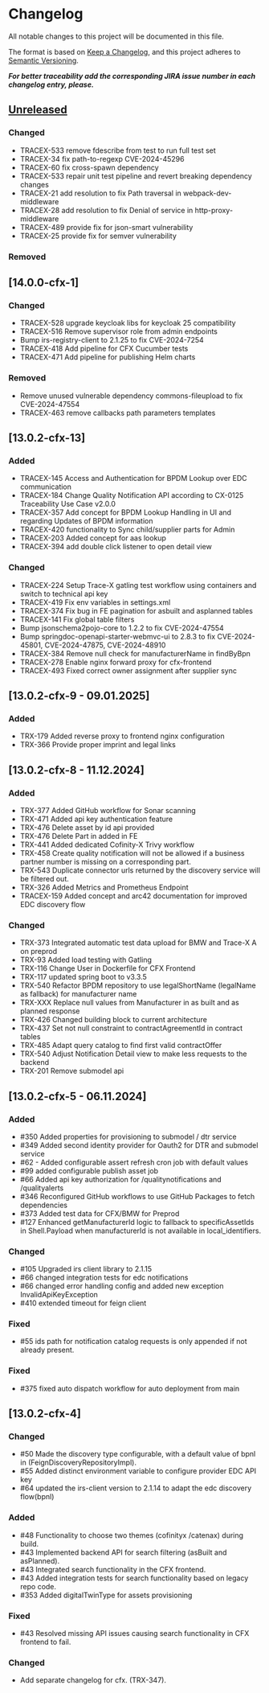 # Changelog

All notable changes to this project will be documented in this file.

The format is based on [Keep a Changelog](https://keepachangelog.com/en/1.0.0/), and this project adheres
to [Semantic Versioning](https://semver.org/spec/v2.0.0.html).

_**For better traceability add the corresponding JIRA issue number in each changelog entry, please.**_

## [Unreleased]

### Changed
 - TRACEX-533 remove fdescribe from test to run full test set
 - TRACEX-34 fix path-to-regexp CVE-2024-45296
 - TRACEX-60 fix cross-spawn dependency
 - TRACEX-533 repair unit test pipeline and revert breaking dependency changes
 - TRACEX-21 add resolution to fix Path traversal in webpack-dev-middleware
 - TRACEX-28 add resolution to fix Denial of service in http-proxy-middleware
 - TRACEX-489 provide fix for json-smart vulnerability
 - TRACEX-25 provide fix for semver vulnerability



### Removed

## [14.0.0-cfx-1]

### Changed

- TRACEX-528 upgrade keycloak libs for keycloak 25 compatibility
- TRACEX-516 Remove supervisor role from admin endpoints
- Bump irs-registry-client to 2.1.25 to fix CVE-2024-7254
- TRACEX-418 Add pipeline for CFX Cucumber tests
- TRACEX-471 Add pipeline for publishing Helm charts

### Removed

- Remove unused vulnerable dependency commons-fileupload to fix CVE-2024-47554
- TRACEX-463 remove callbacks path parameters templates

## [13.0.2-cfx-13]

### Added

- TRACEX-145 Access and Authentication for BPDM Lookup over EDC communication
- TRACEX-184 Change Quality Notification API according to CX-0125 Traceability Use Case v2.0.0
- TRACEX-357 Add concept for BPDM Lookup Handling in UI and regarding Updates of BPDM information
- TRACEX-420 functionality to Sync child/supplier parts for Admin
- TRACEX-203 Added concept for aas lookup
- TRACEX-394 add double click listener to open detail view

### Changed

- TRACEX-224 Setup Trace-X gatling test workflow using containers and switch to technical api key
- TRACEX-419 Fix env variables in settings.xml
- TRACEX-374 Fix bug in FE pagination for asbuilt and asplanned tables
- TRACEX-141 Fix global table filters
- Bump jsonschema2pojo-core to 1.2.2 to fix CVE-2024-47554
- Bump springdoc-openapi-starter-webmvc-ui to 2.8.3 to fix CVE-2024-45801, CVE-2024-47875, CVE-2024-48910
- TRACEX-384  Remove null check for manufacturerName in findByBpn
- TRACEX-278 Enable nginx forward proxy for cfx-frontend
- TRACEX-493 Fixed correct owner assignment after supplier sync

## [13.0.2-cfx-9 - 09.01.2025]

### Added

- TRX-179 Added reverse proxy to frontend nginx configuration
- TRX-366 Provide proper imprint and legal links

## [13.0.2-cfx-8 - 11.12.2024]

### Added
- TRX-377 Added GitHub workflow for Sonar scanning
- TRX-471 Added api key authentication feature
- TRX-476 Delete asset by id api provided
- TRX-476 Delete Part in added in FE
- TRX-441 Added dedicated Cofinity-X Trivy workflow
- TRX-458 Create quality notification will not be allowed if a business partner number is missing on a corresponding part.
- TRX-543 Duplicate connector urls returned by the discovery service will be filtered out.
- TRX-326 Added Metrics and Prometheus Endpoint
- TRACEX-159 Added concept and arc42 documentation for improved EDC discovery flow

### Changed
- TRX-373 Integrated automatic test data upload for BMW and Trace-X A on preprod
- TRX-93 Added load testing with Gatling
- TRX-116 Change User in Dockerfile for CFX Frontend
- TRX-117 updated spring boot to v3.3.5
- TRX-540 Refactor BPDM repository to use legalShortName (legalName as fallback) for manufacturer name
- TRX-XXX Replace null values from Manufacturer in as built and as planned response
- TRX-426 Changed building block to current architecture
- TRX-437 Set not null constraint to contractAgreementId in contract tables
- TRX-485 Adapt query catalog to find first valid contractOffer
- TRX-540 Adjust Notification Detail view to make less requests to the backend
- TRX-201 Remove submodel api

## [13.0.2-cfx-5 - 06.11.2024]

### Added
- #350 Added properties for provisioning to submodel / dtr service
- #349 Added second identity provider for Oauth2 for DTR and submodel service
- #62 - Added configurable assert refresh cron job with default values
- #99 added configurable publish asset job
- #66 Added api key authorization for /qualitynotifications and /qualityalerts
- #346 Reconfigured GitHub workflows to use GitHub Packages to fetch dependencies
- #373 Added test data for CFX/BMW for Preprod
- #127 Enhanced getManufacturerId logic to fallback to specificAssetIds in Shell.Payload when manufacturerId is not available in local_identifiers.

### Changed
- #105 Upgraded irs client library to 2.1.15
- #66 changed integration tests for edc notifications
- #66 changed error handling config and added new exception InvalidApiKeyException
- #410 extended timeout for feign client
### Fixed
- #55 ids path for notification catalog requests is only appended if not already present.

### Fixed

- #375 fixed auto dispatch workflow for auto deployment from main

## [13.0.2-cfx-4]

### Changed

- #50 Made the discovery type configurable, with a default value of bpnl in (FeignDiscoveryRepositoryImpl).
- #55 Added distinct environment variable to configure provider EDC API key
- #64 updated the irs-client version to 2.1.14 to adapt the edc discovery flow(bpnl)

### Added

- #48 Functionality to choose two themes (cofinityx /catenax) during build.
- #43 Implemented backend API for search filtering (asBuilt and asPlanned).
- #43 Integrated search functionality in the CFX frontend.
- #43 Added integration tests for search functionality based on legacy repo code.
- #353 Added digitalTwinType for assets provisioning

### Fixed
- #43 Resolved missing API issues causing search functionality in CFX frontend to fail.

### Changed
- Add separate changelog for cfx. (TRX-347).

[Unreleased]: https://github.com/eclipse-tractusx/traceability-foss-frontend/compare/1.1.0...HEAD
